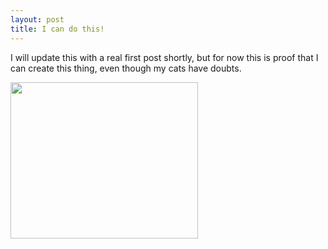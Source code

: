 ```yaml
---
layout: post
title: I can do this!
---
```


I will update this with a real first post shortly, but for now this is proof that I can create this thing, even though my cats have doubts. 

<img src="http://i464.photobucket.com/albums/rr10/reikatu/18194818_10211336149270852_4736653887121604_n_1.jpg" height="250" width="300" align="middle">
